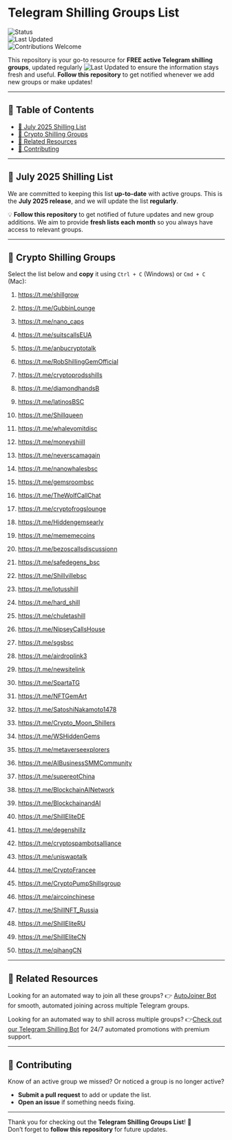 # Telegram Shilling Groups List

![Status](https://img.shields.io/badge/status-active-brightgreen)  
![Last Updated](https://img.shields.io/badge/last--updated-July%2001,%202025-blue)  
![Contributions Welcome](https://img.shields.io/badge/contributions-welcome-orange)   

This repository is your go-to resource for **FREE active Telegram shilling groups**, updated regularly ![Last Updated](https://img.shields.io/badge/last--updated-July%2001,%202025-blue)   to ensure the information stays fresh and useful. **Follow this repository** to get notified whenever we add new groups or make updates!


---

## 📖 Table of Contents
- [📅 July 2025 Shilling List](#-july-2025-shilling-list)
- [💬 Crypto Shilling Groups](#-crypto-shilling-groups)
- [🔗 Related Resources](#-related-resources)
- [🤝 Contributing](#-contributing)

---

## 📅 July 2025 Shilling List  
We are committed to keeping this list **up-to-date** with active groups. This is the **July 2025 release**, and we will update the list **regularly**.  

💡 **Follow this repository** to get notified of future updates and new group additions. We aim to provide **fresh lists each month** so you always have access to relevant groups.

---

## 💬 Crypto Shilling Groups  
Select the list below and **copy** it using `Ctrl + C` (Windows) or `Cmd + C` (Mac):

1. https://t.me/shillgrow  
2. https://t.me/GubbinLounge  
3. https://t.me/nano_caps  
4. https://t.me/suitscallsEUA  
5. https://t.me/anbucryptotalk  
6. https://t.me/RobShillingGemOfficial  
7. https://t.me/cryptoprodsshills  
8. https://t.me/diamondhandsB  
9. https://t.me/latinosBSC  
10. https://t.me/Shillqueen

11. https://t.me/whalevomitdisc  
12. https://t.me/moneyshiill  
13. https://t.me/neverscamagain  
14. https://t.me/nanowhalesbsc  
15. https://t.me/gemsroombsc  
16. https://t.me/TheWolfCallChat  
17. https://t.me/cryptofrogslounge  
18. https://t.me/Hiddengemsearly  
19. https://t.me/mememecoins  
20. https://t.me/bezoscallsdiscussionn  

21. https://t.me/safedegens_bsc  
22. https://t.me/Shillvillebsc  
23. https://t.me/lotusshill  
24. https://t.me/hard_shill  
25. https://t.me/chuletashill  
26. https://t.me/NipseyCallsHouse  
27. https://t.me/sgsbsc  
28. https://t.me/airdroplink3  
29. https://t.me/newsitelink  
30. https://t.me/SpartaTG

31. https://t.me/NFTGemArt
32. https://t.me/SatoshiNakamoto1478
33. https://t.me/Crypto_Moon_Shillers
34. https://t.me/WSHiddenGems
35. https://t.me/metaverseexplorers
36. https://t.me/AIBusinessSMMCommunity
37. https://t.me/supereotChina
38. https://t.me/BlockchainAINetwork
39. https://t.me/BlockchainandAI

40. https://t.me/ShillEliteDE
41. https://t.me/degenshillz
42. https://t.me/cryptospambotsalliance
43. https://t.me/uniswaptalk
44. https://t.me/CryptoFrancee
45. https://t.me/CryptoPumpShillsgroup
46. https://t.me/aircoinchinese
47. https://t.me/ShillNFT_Russia
48. https://t.me/ShillEliteRU
49. https://t.me/ShillEliteCN
50. https://t.me/qihangCN



---

## 🔗 Related Resources 
Looking for an automated way to join all these groups?
👉 [AutoJoiner Bot](https://qqshill.com/downloads/telegram-groups-autojoiner/) for smooth, automated joining across multiple Telegram groups.


Looking for an automated way to shill across multiple groups?
👉[Check out our Telegram Shilling Bot](https://github.com/QQSHILL/telegram-shilling-bot-2024) for 24/7 automated promotions with premium support.

---

## 🤝 Contributing  
Know of an active group we missed? Or noticed a group is no longer active?  
- **Submit a pull request** to add or update the list.
- **Open an issue** if something needs fixing.

---

Thank you for checking out the **Telegram Shilling Groups List**! 🚀  
Don’t forget to **follow this repository** for future updates.
